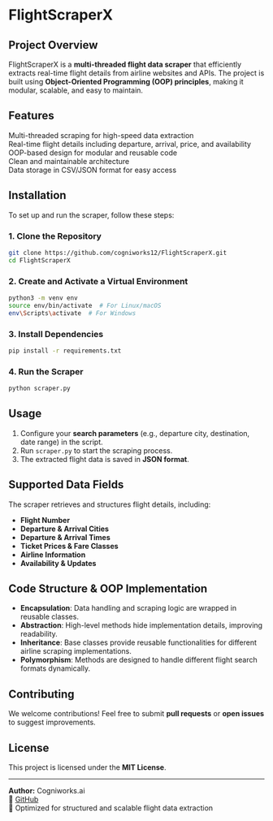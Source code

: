 # FlightScraperX

## **Project Overview**
FlightScraperX is a **multi-threaded flight data scraper** that efficiently extracts real-time flight details from airline websites and APIs. The project is built using **Object-Oriented Programming (OOP) principles**, making it modular, scalable, and easy to maintain.

## **Features**
 Multi-threaded scraping for high-speed data extraction  
 Real-time flight details including departure, arrival, price, and availability  
 OOP-based design for modular and reusable code  
 Clean and maintainable architecture  
 Data storage in CSV/JSON format for easy access  

## **Installation**
To set up and run the scraper, follow these steps:

### **1. Clone the Repository**
```bash
git clone https://github.com/cogniworks12/FlightScraperX.git
cd FlightScraperX
```

### **2. Create and Activate a Virtual Environment**
```bash
python3 -m venv env
source env/bin/activate  # For Linux/macOS
env\Scripts\activate  # For Windows
```

### **3. Install Dependencies**
```bash
pip install -r requirements.txt
```

### **4. Run the Scraper**
```bash
python scraper.py
```

## **Usage**
1. Configure your **search parameters** (e.g., departure city, destination, date range) in the script.
2. Run `scraper.py` to start the scraping process.
3. The extracted flight data is saved in **JSON format**.

## **Supported Data Fields**
The scraper retrieves and structures flight details, including:
-  **Flight Number**
-  **Departure & Arrival Cities**
-  **Departure & Arrival Times**
-  **Ticket Prices & Fare Classes**
-  **Airline Information**
-  **Availability & Updates**

## **Code Structure & OOP Implementation**
- **Encapsulation**: Data handling and scraping logic are wrapped in reusable classes.  
- **Abstraction**: High-level methods hide implementation details, improving readability.  
- **Inheritance**: Base classes provide reusable functionalities for different airline scraping implementations.  
- **Polymorphism**: Methods are designed to handle different flight search formats dynamically.  

## **Contributing**
We welcome contributions! Feel free to submit **pull requests** or **open issues** to suggest improvements.

## **License**
This project is licensed under the **MIT License**.

---
**Author:** Cogniworks.ai  
🔗 [GitHub](https://github.com/cogniworks12)  
🚀 Optimized for structured and scalable flight data extraction

